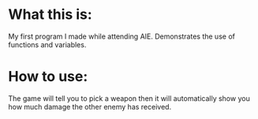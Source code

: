# What this is:
 My first program I made while attending AIE. Demonstrates the use of functions and variables.
 
 # How to use:
 The game will tell you to pick a weapon then it will automatically show you how much damage the other enemy has received.
 
